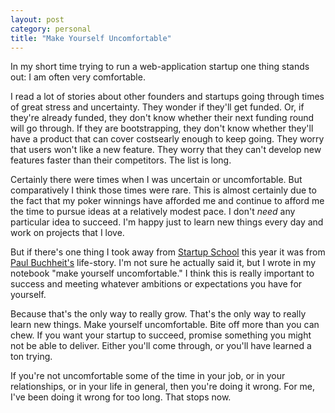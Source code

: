 ```yaml
---
layout: post
category: personal
title: "Make Yourself Uncomfortable"
---
```


In my short time trying to run a web-application startup one thing stands out: I am often very
comfortable.

I read a lot of stories about other founders and startups going through times of great stress
and uncertainty. They wonder if they'll get funded. Or, if they're already funded, they don't
know whether their next funding round will go through. If they are bootstrapping, they don't know
whether they'll have a product that can cover costsearly enough to keep going. They worry that
users won't like a new feature. They worry that they can't develop new features faster than their
competitors. The list is long.

Certainly there were times when I was uncertain or uncomfortable. But comparatively I think those
times were rare. This is almost certainly due to the fact that my poker winnings have afforded me
and continue to afford me the time to pursue ideas at a relatively modest pace. I don't *need*
any particular idea to succeed. I'm happy just to learn new things every day and work on projects that
I love.

But if there's one thing I took away from [Startup School][1] this year it was from
[Paul Buchheit's][2] life-story. I'm not sure he actually said it, but I wrote in my notebook
"make yourself uncomfortable." I think this is really important to success and meeting
whatever ambitions or expectations you have for yourself.

Because that's the only way to really grow. That's the only way to really learn new things. Make yourself
uncomfortable. Bite off more than you can chew. If you want your startup to succeed, promise something
you might not be able to deliver. Either you'll come through, or you'll have learned a ton trying.

If you're not uncomfortable some of the time in your job, or in your relationships, or in your
life in general, then you're doing it wrong. For me, I've been doing it wrong for too long. That
stops now.

[1]:http://startupschool.org
[2]:http://en.wikipedia.org/wiki/Paul_Buchheit
